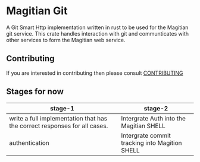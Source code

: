 # Magitian Git

A Git Smart Http implementation written in rust to be used for the Magitian git service.
This crate handles interaction with git and communticates with other services to form the Magitian web service.

## Contributing

If you are interested in contributing then please consult [CONTRIBUTING](CONTRIBUTING.md)

## Stages for now

| stage-1 | stage-2 |
|---------|---------|
| write a full implementation that has the correct responses for all cases. | Intergrate Auth into the Magitian SHELL |
| authentication | Intergrate commit tracking into Magition SHELL |
